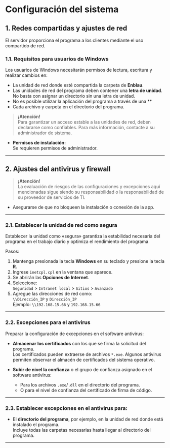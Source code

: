 # Configuración del sistema


## 1. Redes compartidas y ajustes de red

El servidor proporciona el programa a los clientes mediante el uso compartido de red.

### 1.1. Requisitos para usuarios de Windows

Los usuarios de Windows necesitarán permisos de lectura, escritura y realizar cambios en:

- La unidad de red donde esté compartida la carpeta de **Enblau**.
- Las unidades de red del programa deben contener una **letra de unidad**. No basta con asignar un directorio sin una letra de unidad.
- No es posible utilizar la aplicación del programa a través de una **
- Cada archivo y carpeta en el directorio del programa.

> **¡Atención!**  
> Para garantizar un acceso estable a las unidades de red, deben declararse como confiables. Para más información, contacte a su administrador de sistema.

- **Permisos de instalación:**  
  Se requieren permisos de administrador.

---

## 2. Ajustes del antivirus y firewall

> **¡Atención!**  
> La evaluación de riesgos de las configuraciones y excepciones aquí mencionadas sigue siendo su responsabilidad o la responsabilidad de su proveedor de servicios de TI.

- Asegurarse de que no bloqueen la instalación o conexión de la app.

---

### 2.1. Establecer la unidad de red como segura

Establecer la unidad como «segura» garantiza la estabilidad necesaria del programa en el trabajo diario y optimiza el rendimiento del programa.

 Pasos:

1. Mantenga presionada la tecla **Windows** en su teclado y presione la tecla **R**.
2. Ingrese `inetcpl.cpl` en la ventana que aparece.
3. Se abrirán las **Opciones de Internet**.
4. Seleccione:  
   `Seguridad` > `Intranet local` > `Sitios` > `Avanzado`
5. Agregue las direcciones de red como:  
   `\\Dirección_IP` y `Dirección_IP`  
   Ejemplo: `\\192.168.15.66` y `192.168.15.66`

---

### 2.2. Excepciones para el antivirus

 Preparar la configuración de excepciones en el software antivirus:

- **Almacenar los certificados** con los que se firma la solicitud del programa.  
  Los certificados pueden extraerse de archivos `*.exe`. Algunos antivirus permiten observar el almacén de certificados del sistema operativo.

- **Subir de nivel la confianza** o el grupo de confianza asignado en el software antivirus:
  - Para los archivos `.exe`/`.dll` en el directorio del programa.
  - O para el nivel de confianza del certificado de firma de código.

---

### 2.3. Establecer excepciones en el antivirus para:

- El **directorio del programa**, por ejemplo, en la unidad de red donde está instalado el programa.  
  Incluye todas las carpetas necesarias hasta llegar al directorio del programa.

---

